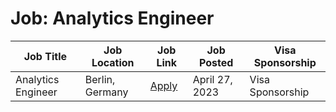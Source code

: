 # Job: Analytics Engineer

| Job Title | Job Location | Job Link | Job Posted | Visa Sponsorship |
| --- | --- | --- | --- | --- |
| Analytics Engineer | Berlin, Germany | [Apply](https://www.sumup.com/careers/positions/berlin-germany/engineering/analytics-engineer/6669140002/) | April 27, 2023 | Visa Sponsorship |
